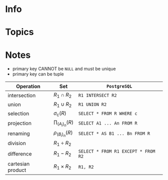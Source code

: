 
# Info

# Topics

# Notes
- primary key CANNOT be `NULL` and must be unique
- primary key can be tuple


| Operation         | $\mathrm{Set}$             | `PostgreSQL`                        |
| ----------------- | -------------------------- | ----------------------------------- |
| intersection      | $R_{1} \cap R_{2}$         | `R1 INTERSECT R2`                   |
| union             | $R_{1} \cup R_{2}$         | `R1 UNION R2`                       |
| selection         | $\sigma_{\mathrm{c}} (R)$  | `SELECT * FROM R WHERE c`           |
| projection        | $\prod_{ (A_{i})_{n}} (R)$ | `SELECT A1 ... An FROM R`           |
| renaming          | $\rho_{(B_{i})_{n}} (R)$   | `SELECT * AS B1 ... Bn FROM R`      |
| division          | $R_{1} \div R_{2}$         |                                     |
| difference        | $R_{1} - R_{2}$            | `SELECT * FROM R1 EXCEPT * FROM R2` |
| cartesian product | $R_{1} \times R_{2}$       | `R1, R2`                            |

